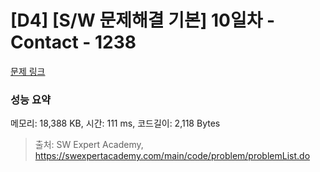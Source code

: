 # [D4] [S/W 문제해결 기본] 10일차 - Contact - 1238 

[문제 링크](https://swexpertacademy.com/main/code/problem/problemDetail.do?contestProbId=AV15B1cKAKwCFAYD) 

### 성능 요약

메모리: 18,388 KB, 시간: 111 ms, 코드길이: 2,118 Bytes



> 출처: SW Expert Academy, https://swexpertacademy.com/main/code/problem/problemList.do